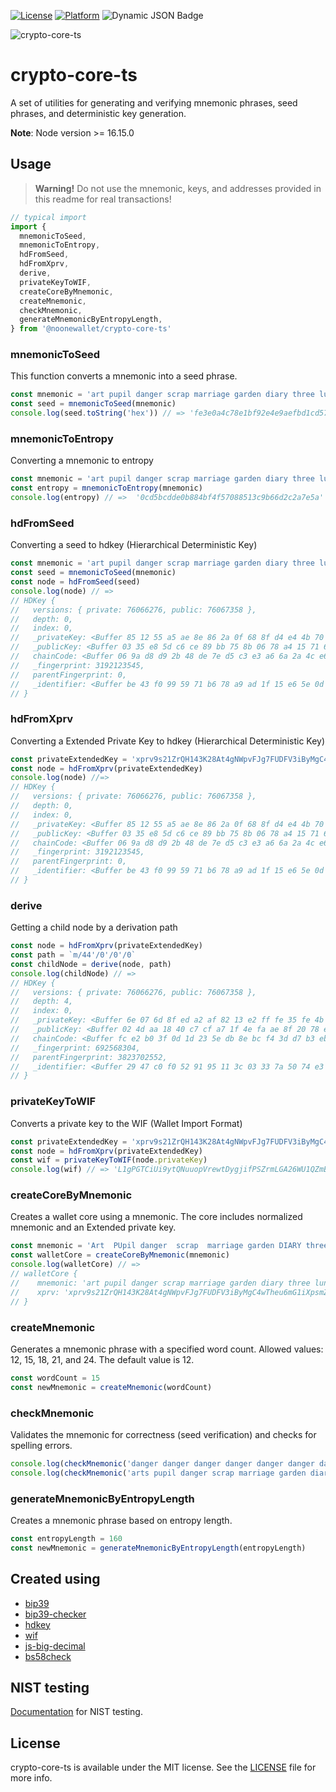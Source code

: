 [![License](https://img.shields.io/badge/license-MIT-green.svg?style=flat)](https://github.com/noonewallet/crypto-core-ts/blob/main/LICENSE)
[![Platform](https://img.shields.io/badge/platform-web-blue.svg?style=flat)]()
![Dynamic JSON Badge](https://img.shields.io/badge/dynamic/json?url=https%3A%2F%2Fraw.githubusercontent.com%2Fnoonewallet%2Fcrypto-core-ts%2Fmain%2Fpackage.json&query=%24.version&label=version)

![crypto-core-ts](https://github.com/noonewallet/noone-android-core-crypto/assets/111989613/1f062349-24d4-4824-9c00-b8f2724eca51)

# crypto-core-ts
A set of utilities for generating and verifying mnemonic phrases, seed phrases, and deterministic key generation.

**Note**: Node version >= 16.15.0

## Usage
> **Warning!** Do not use the mnemonic, keys, and addresses provided in this readme for real transactions!

```js
// typical import
import {
  mnemonicToSeed,
  mnemonicToEntropy,
  hdFromSeed,
  hdFromXprv,
  derive,
  privateKeyToWIF,
  createCoreByMnemonic,
  createMnemonic,
  checkMnemonic,
  generateMnemonicByEntropyLength,
} from '@noonewallet/crypto-core-ts'
```

### mnemonicToSeed
This function converts a mnemonic into a seed phrase.
```js
const mnemonic = 'art pupil danger scrap marriage garden diary three lunar oxygen horn surge section dish harvest'
const seed = mnemonicToSeed(mnemonic)
console.log(seed.toString('hex')) // => 'fe3e0a4c78e1bf92e4e9aefbd1cd57b1a372207481b9e67adb44ab61c5170bd580475f793eefb6acc38f36820244ca713e4077ea75dfbda3699852e6c59bad93'
```

### mnemonicToEntropy
Converting a mnemonic to entropy
```js
const mnemonic = 'art pupil danger scrap marriage garden diary three lunar oxygen horn surge section dish harvest'
const entropy = mnemonicToEntropy(mnemonic)
console.log(entropy) // =>  '0cd5bcdde0b884bf4f57088513c9b66d2c2a7e5a'
```

### hdFromSeed
Converting a seed to hdkey (Hierarchical Deterministic Key)
```js
const mnemonic = 'art pupil danger scrap marriage garden diary three lunar oxygen horn surge section dish harvest'
const seed = mnemonicToSeed(mnemonic)
const node = hdFromSeed(seed)
console.log(node) // =>
// HDKey {
//   versions: { private: 76066276, public: 76067358 },
//   depth: 0,
//   index: 0,
//   _privateKey: <Buffer 85 12 55 a5 ae 8e 86 2a 0f 68 8f d4 e4 4b 70 eb 2f 34 03 96 7a ed 5d 18 6a ee 31 3e 2b 7c 15 bf>,
//   _publicKey: <Buffer 03 35 e8 5d c6 ce 89 bb 75 8b 06 78 a4 15 71 62 63 1c 84 1a 3f 49 ca fb 6d e2 af 04 ec 75 8f 66 7a>,
//   chainCode: <Buffer 06 9a d8 d9 2b 48 de 7e d5 c3 e3 a6 6a 2a 4c e6 8d 20 fc d2 ec 3a f8 0b a3 31 5d 34 e3 ee 1e 05>,
//   _fingerprint: 3192123545,
//   parentFingerprint: 0,
//   _identifier: <Buffer be 43 f0 99 59 71 b6 78 a9 ad 1f 15 e6 5e 0d 5f 0e 39 9b 12>
// }
```

### hdFromXprv
Converting a Extended Private Key to hdkey (Hierarchical Deterministic Key)
```js
const privateExtendedKey = 'xprv9s21ZrQH143K28At4gNWpvFJg7FUDFV3iByMgC4wTheu6mG1iXpsmZ3t2rybzWS1YBNoy9APya1uKMYRZUWhPgGBBXbpQbE2jHisNXVCWgw'
const node = hdFromXprv(privateExtendedKey)
console.log(node) //=>
// HDKey {
//   versions: { private: 76066276, public: 76067358 },
//   depth: 0,
//   index: 0,
//   _privateKey: <Buffer 85 12 55 a5 ae 8e 86 2a 0f 68 8f d4 e4 4b 70 eb 2f 34 03 96 7a ed 5d 18 6a ee 31 3e 2b 7c 15 bf>,
//   _publicKey: <Buffer 03 35 e8 5d c6 ce 89 bb 75 8b 06 78 a4 15 71 62 63 1c 84 1a 3f 49 ca fb 6d e2 af 04 ec 75 8f 66 7a>,
//   chainCode: <Buffer 06 9a d8 d9 2b 48 de 7e d5 c3 e3 a6 6a 2a 4c e6 8d 20 fc d2 ec 3a f8 0b a3 31 5d 34 e3 ee 1e 05>,
//   _fingerprint: 3192123545,
//   parentFingerprint: 0,
//   _identifier: <Buffer be 43 f0 99 59 71 b6 78 a9 ad 1f 15 e6 5e 0d 5f 0e 39 9b 12>
// }
```

### derive
Getting a child node by a derivation path
```js
const node = hdFromXprv(privateExtendedKey)
const path = `m/44'/0'/0'/0`
const childNode = derive(node, path)
console.log(childNode) // =>
// HDKey {
//   versions: { private: 76066276, public: 76067358 },
//   depth: 4,
//   index: 0,
//   _privateKey: <Buffer 6e 07 6d 8f ed a2 af 82 13 e2 ff fe 35 fe 4b ba 7d 88 3d 98 3b af c7 da 0e 57 2a 8c eb c6 e8 e3>,
//   _publicKey: <Buffer 02 4d aa 18 40 c7 cf a7 1f 4e fa ae 8f 20 78 ef 05 2f 92 0f ed 9d 7b 57 a3 74 1f f3 b9 82 c8 44 f1>,
//   chainCode: <Buffer fc e2 b0 3f 0d 1d 23 5e db 8e bc f4 3d d7 b3 eb 8d ff 22 ee 44 bd 88 3f a5 4e 76 db 15 96 5b b2>,
//   _fingerprint: 692568304,
//   parentFingerprint: 3823702552,
//   _identifier: <Buffer 29 47 c0 f0 52 91 95 11 3c 03 33 7a 50 74 e3 c2 7f 11 5e a4>
// }
```

### privateKeyToWIF
Converts a private key to the WIF (Wallet Import Format)
```js
const privateExtendedKey = 'xprv9s21ZrQH143K28At4gNWpvFJg7FUDFV3iByMgC4wTheu6mG1iXpsmZ3t2rybzWS1YBNoy9APya1uKMYRZUWhPgGBBXbpQbE2jHisNXVCWgw'
const node = hdFromXprv(privateExtendedKey)
const wif = privateKeyToWIF(node.privateKey)
console.log(wif) // => 'L1gPGTCiUi9ytQNuuopVrewtDygjifPSZrmLGA26WU1QZmBEpwPG'
```

### createCoreByMnemonic
Creates a wallet core using a mnemonic. The core includes normalized mnemonic and an Extended private key.
```js
const mnemonic = 'Art  PUpil danger  scrap  marriage garden DIARY three lunar oxygen horn surge section dish harvest'
const walletCore = createCoreByMnemonic(mnemonic)
console.log(walletCore) // => 
// walletCore {
//    mnemonic: 'art pupil danger scrap marriage garden diary three lunar oxygen horn surge section dish harvest',
//    xprv: 'xprv9s21ZrQH143K28At4gNWpvFJg7FUDFV3iByMgC4wTheu6mG1iXpsmZ3t2rybzWS1YBNoy9APya1uKMYRZUWhPgGBBXbpQbE2jHisNXVCWgw'
// }
```

### createMnemonic
Generates a mnemonic phrase with a specified word count. Allowed values: 12, 15, 18, 21, and 24. The default value is 12.
```js
const wordCount = 15
const newMnemonic = createMnemonic(wordCount)
```

### checkMnemonic
Validates the mnemonic for correctness (seed verification) and checks for spelling errors.
```js
console.log(checkMnemonic('danger danger danger danger danger danger danger danger danger danger danger danger')) // => false
console.log(checkMnemonic('arts pupil danger scrap marriage garden diary three lunar oxygen horn surge section dish harvest')) // Throws a Custom error for a spelling mistake in the mnemonic
```

### generateMnemonicByEntropyLength
Creates a mnemonic phrase based on entropy length.
```js
const entropyLength = 160
const newMnemonic = generateMnemonicByEntropyLength(entropyLength)
```

## Created using
* [bip39](https://github.com/bitcoinjs/bip39)
* [bip39-checker](https://github.com/jcalfee/bip39-checker)
* [hdkey](https://github.com/cryptocoinjs/hdkey)
* [wif](https://github.com/bitcoinjs/wif)
* [js-big-decimal](https://github.com/royNiladri/js-big-decimal)
* [bs58check](https://github.com/bitcoinjs/bs58check)

## NIST testing
[Documentation](./nist/README.md) for NIST testing.

## License
crypto-core-ts is available under the MIT license. See the [LICENSE](https://github.com/noonewallet/core-ts/blob/main/LICENSE) file for more info.


